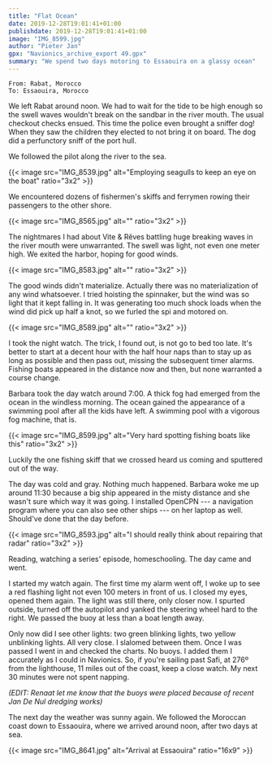 ```yaml
---
title: "Flat Ocean"
date: 2019-12-28T19:01:41+01:00
publishdate: 2019-12-28T19:01:41+01:00
image: "IMG_8599.jpg"
author: "Pieter Jan"
gpx: "Navionics_archive_export 49.gpx"
summary: "We spend two days motoring to Essaouira on a glassy ocean"
---
```


`From: Rabat, Morocco`<br/>
`To: Essaouira, Morocco`

We left Rabat around noon. We had to wait for the tide to be high enough so the swell waves wouldn't break on the sandbar in the river mouth. The usual checkout checks ensued. This time the police even brought a sniffer dog! When they saw the children they elected to not bring it on board. The dog did a perfunctory sniff of the port hull.

We followed the pilot along the river to the sea.

{{< image src="IMG_8539.jpg" alt="Employing seagulls to keep an eye on the boat" ratio="3x2" >}}

We encountered dozens of fishermen's skiffs and ferrymen rowing their passengers to the other shore.

{{< image src="IMG_8565.jpg" alt="" ratio="3x2" >}}

The nightmares I had about Vite & Rêves battling huge breaking waves in the river mouth were unwarranted. The swell was light, not even one meter high. We exited the harbor, hoping for good winds.

{{< image src="IMG_8583.jpg" alt="" ratio="3x2" >}}

The good winds didn't materialize. Actually there was no materialization of any wind whatsoever. I tried hoisting the spinnaker, but the wind was so light that it kept falling in. It was generating too much shock loads when the wind did pick up half a knot, so we furled the spi and motored on.

{{< image src="IMG_8589.jpg" alt="" ratio="3x2" >}}

I took the night watch. The trick, I found out, is not go to bed too late. It's better to start at a decent hour with the half hour naps than to stay up as long as possible and then pass out, missing the subsequent timer alarms. Fishing boats appeared in the distance now and then, but none warranted a course change.

Barbara took the day watch around 7:00. A thick fog had emerged from the ocean in the windless morning. The ocean gained the appearance of a swimming pool after all the kids have left. A swimming pool with a vigorous fog machine, that is.

{{< image src="IMG_8599.jpg" alt="Very hard spotting fishing boats like this" ratio="3x2" >}}

Luckily the one fishing skiff that we crossed heard us coming and sputtered out of the way.

The day was cold and gray. Nothing much happened. Barbara woke me up around 11:30 because a big ship appeared in the misty distance and she wasn't sure which way it was going. I installed OpenCPN --- a navigation program where you can also see other ships --- on her laptop as well. Should've done that the day before.

{{< image src="IMG_8593.jpg" alt="I should really think about repairing that radar" ratio="3x2" >}}

Reading, watching a series' episode, homeschooling. The day came and went.

I started my watch again. The first time my alarm went off, I woke up to see a red flashing light not even 100 meters in front of us. I closed my eyes, opened them again. The light was still there, only closer now. I spurted outside, turned off the autopilot and yanked the steering wheel hard to the right. We passed the buoy at less than a boat length away.

Only now did I see other lights: two green blinking lights, two yellow unblinking lights. All very close. I slalomed between them. Once I was passed I went in and checked the charts. No buoys. I added them I accurately as I could in Navionics. So, if you're sailing past Safi, at 276º from the lighthouse, 11 miles out of the coast, keep a close watch. My next 30 minutes were not spent napping.

_(EDIT: Renaat let me know that the buoys were placed because of recent Jan De Nul dredging works)_

The next day the weather was sunny again. We followed the Moroccan coast down to Essaouira, where we arrived around noon, after two days at sea.

{{< image src="IMG_8641.jpg" alt="Arrival at Essaouira" ratio="16x9" >}}
